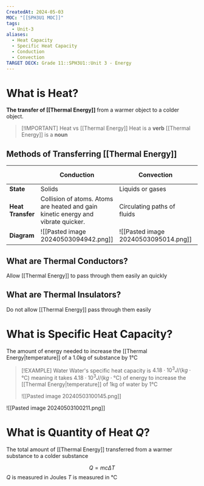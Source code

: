 ```yaml
---
CreatedAt: 2024-05-03
MOC: "[[SPH3U1 MOC]]"
tags:
  - Unit-3
aliases:
  - Heat Capacity
  - Specific Heat Capacity
  - Conduction
  - Convection
TARGET DECK: Grade 11::SPH3U1::Unit 3 - Energy
---
```


# What is Heat?
**The transfer of [[Thermal Energy]]** from a warmer object to a colder object.


> [!IMPORTANT] Heat vs [[Thermal Energy]]
> Heat is a **verb**
> [[Thermal Energy]] is a **noun**

## Methods of Transferring [[Thermal Energy]]


|                   | **Conduction**                                                                    | **Convection**                       | **[[Radioactive Decay\|Radiation]]** |
| ----------------- | --------------------------------------------------------------------------------- | ------------------------------------ | ------------------------------------ |
| **State**         | Solids                                                                            | Liquids or gases                     | No particles required                |
| **Heat Transfer** | Collision of atoms. Atoms are heated and gain kinetic energy and vibrate quicker. | Circulating paths of fluids          | Electromagnetic waves                |
| **Diagram**       | ![[Pasted image 20240503094942.png]]                                              | ![[Pasted image 20240503095014.png]] | ![[Pasted image 20240503095030.png]] |


## What are Thermal Conductors?
Allow [[Thermal Energy]] to pass through them easily an quickly


## What are Thermal Insulators?
Do not allow [[Thermal Energy]] pass through them easily



# What is Specific Heat Capacity?
The amount of energy needed to increase the [[Thermal Energy|temperature]] of a 1.0kg of substance by 1°C



> [!EXAMPLE] Water
> Water's specific heat capacity is $4.18 \cdot 10^3 J/(kg\cdot \text{°C})$ meaning it takes $4.18 \cdot 10^3 J/(kg\cdot \text{°C})$ of energy to increase the [[Thermal Energy|temperature]] of 1kg of water by 1°C
>
> ![[Pasted image 20240503100145.png]]


![[Pasted image 20240503100211.png]]

# What is Quantity of Heat $Q$?
The total amount of [[Thermal Energy]] transferred from a warmer substance to a colder substance
>
$$Q = mc\Delta T$$
$Q$ is measured in Joules
$T$ is measured in °C







>
